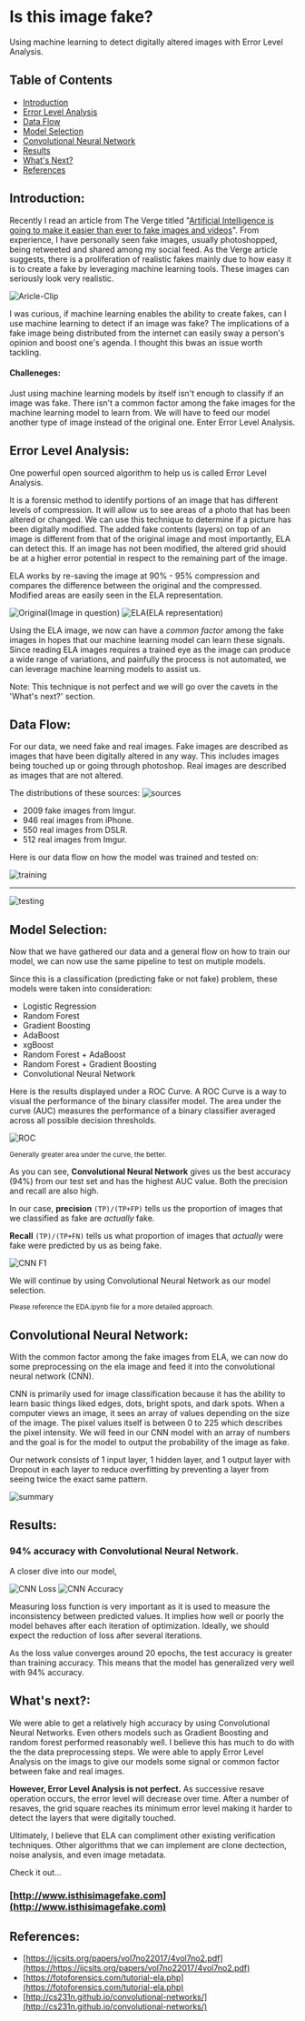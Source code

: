 # Is this image fake?

Using machine learning to detect digitally altered images with Error Level Analysis.

## Table of Contents

* [Introduction](#intro)
* [Error Level Analysis](#ela)
* [Data Flow](#data)
* [Model Selection](#selection)
* [Convolutional Neural Network](#cnn)
* [Results](#results)
* [What's Next?](#next)
* [References](#ref)

## Introduction: <a id="intro"></a>

Recently I read an article from The Verge titled "[Artificial Intelligence is going to make it easier than ever to fake images and videos](https://www.theverge.com/2016/12/20/14022958/ai-image-manipulation-creation-fakes-audio-video)".  From experience, I have personally seen fake images, usually photoshopped, being retweeted and shared among my social feed.  As the Verge article suggests, there is a proliferation of realistic fakes mainly due to how easy it is to create a fake by leveraging machine learning tools.  These images can seriously look very realistic.

![Aricle-Clip](images/article_snippet_fake.png "Article Clip")

I was curious, if machine learning enables the ability to create fakes, can I use machine learning to detect if an image was fake?  The implications of a fake image being distributed from the internet can easily sway a person's opinion and boost one's agenda.  I thought this bwas an issue worth tackling.

#### Challeneges: <a id="challenges"></a>

Just using machine learning models by itself isn't enough to classify if an image was fake.  There isn't a common factor among the fake images for the machine learning model to learn from.  We will have to feed our model another type of image instead of the original one.  Enter Error Level Analysis.

## Error Level Analysis: <a id="ela"></a>

One powerful open sourced algorithm to help us is called Error Level Analysis.

It is a forensic method to identify portions of an image that has different levels of compression.  It will allow us to see areas of a photo that has been altered or changed.  We can use this technique to determine if a picture has been digitally modified.  The added fake contents (layers) on top of an image is different from that of the original image and most importantly, ELA can detect this.  If an image has not been modified, the altered grid should be at a higher error potential in respect to the remaining part of the image.

ELA works by re-saving the image at 90% - 95% compression and compares the difference between the original and the compressed.  Modified areas are easily seen in the ELA representation.

![Original](images/ela1.png "Original")(Image in question)
![ELA](images/ela2.png "ELA")(ELA representation)

Using the ELA image, we now can have a *common factor* among the fake images in hopes that our machine learning model can learn these signals.  Since reading ELA images requires a trained eye as the image can produce a wide range of variations, and painfully the process is not automated, we can leverage machine learning models to assist us.

Note: This technique is not perfect and we will go over the cavets in the 'What's next?' section.


## Data Flow: <a id="data"></a>

For our data, we need fake and real images.  Fake images are described as images that have been digitally altered in any way.  This includes images being touched up or going through photoshop.  Real images are described as images that are not altered.

The distributions of these sources:
![sources](images/sources.png "Sources")

- 2009 fake images from Imgur.
- 946 real images from iPhone.
- 550 real images from DSLR.
- 512 real images from Imgur.


Here is our data flow on how the model was trained and tested on:


![training](images/training.jpg "Training")

---

![testing](images/testing.jpg "Testing")

## Model Selection: <a id="selection"></a>

Now that we have gathered our data and a general flow on how to train our model, we can now use the same pipeline to test on mutiple models.

Since this is a classification (predicting fake or not fake) problem, these models were taken into consideration:

* Logistic Regression
* Random Forest
* Gradient Boosting 
* AdaBoost
* xgBoost
* Random Forest + AdaBoost
* Random Forest + Gradient Boosting
* Convolutional Neural Network

Here is the results displayed under a ROC Curve.  A ROC Curve is a way to visual the performance of the binary classifer model.  The area under the curve (AUC) measures the performance of a binary classifier averaged across all possible decision thresholds.

![ROC](images/ROC_Curve.png "ROC")

<sup>Generally greater area under the curve, the better.</sup>

As you can see, **Convolutional Neural Network** gives us the best accuracy (94%) from our test set and has the highest AUC value.  Both the precision and recall are also high.  

In our case, **precision** ``` (TP)/(TP+FP) ``` tells us the proportion of images that we classified as fake are *actually* fake.  

**Recall** ``` (TP)/(TP+FN) ``` tells us what proportion of images that *actually* were fake were predicted by us as being fake.

![CNN F1](images/CNN_F1.png "CNN_F1")


We will continue by using Convolutional Neural Network as our model selection.

<sup>Please reference the EDA.ipynb file for a more detailed approach.</sup>

## Convolutional Neural Network: <a id="cnn"></a>

With the common factor among the fake images from ELA, we can now do some preprocessing on the ela image and feed it into the convolutional neural network (CNN).  

CNN is primarily used for image classification because it has the ability to learn basic things liked edges, dots, bright spots, and dark spots.  When a computer views an image, it sees an array of values depending on the size of the image.  The pixel values itself is between 0 to 225 which describes the pixel intensity.  We will feed in our CNN model with an array of numbers and the goal is for the model to output the probability of the image as fake.

Our network consists of 1 input layer, 1 hidden layer, and 1 output layer with Dropout in each layer to reduce overfitting by preventing a layer from seeing twice the exact same pattern.

![summary](images/cnn_summary.png "cnn summary")

## Results: <a id="results"></a>
### 94% accuracy with Convolutional Neural Network.

A closer dive into our model, 

![CNN Loss](images/binary_loss.png "CNN Loss")
![CNN Accuracy](images//binary_acc.png "CNN Accuracy")

Measuring loss function is very important as it is used to measure the inconsistency between predicted values.  It implies how well or poorly the model behaves after each iteration of optimization.  Ideally, we should expect the reduction of loss after several iterations.  

As the loss value converges around 20 epochs, the test accuracy is greater than training accuracy.  This means that the model has generalized very well with 94% accuracy.



## What's next?: <a id='next'></a>

We were able to get a relatively high accuracy by using Convolutional Neural Networks.  Even others models such as Gradient Boosting and random forest performed reasonably well.  I believe this has much to do with the the data preprocessing steps.  We were able to apply Error Level Analysis on the imags to give our models some signal or common factor between fake and real images.

**However, Error Level Analysis is not perfect.** As successive resave operation occurs, the error level will decrease over time.  After a number of resaves, the grid square reaches its minimum error level making it harder to detect the layers that were digitally touched.

Ultimately, I believe that ELA can compliment other existing verification techniques.  Other algorithms that we can implement are clone dectection, noise analysis, and even image metadata.



Check it out...
### [http://www.isthisimagefake.com](http://www.isthisimagefake.com)


## References: <a id='ref'></a>

* [https://ijcsits.org/papers/vol7no22017/4vol7no2.pdf](https://https://ijcsits.org/papers/vol7no22017/4vol7no2.pdf)
* [https://fotoforensics.com/tutorial-ela.php](https://fotoforensics.com/tutorial-ela.php)
* [http://cs231n.github.io/convolutional-networks/](http://cs231n.github.io/convolutional-networks/)